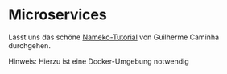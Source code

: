 # Microservices

Lasst uns das schöne [Nameko-Tutorial](https://www.toptal.com/python/introduction-python-microservices-nameko) von Guilherme Caminha durchgehen.

Hinweis: Hierzu ist eine Docker-Umgebung notwendig